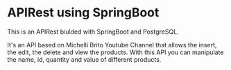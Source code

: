 # APIRest using SpringBoot



This is an APIRest biulded with SpringBoot and PostgreSQL.


It's an API based on Michelli Brito Youtube Channel that allows the insert, the edit, the delete and view the products. With this API you can manipulate the name, id, quantity and value of different products.
